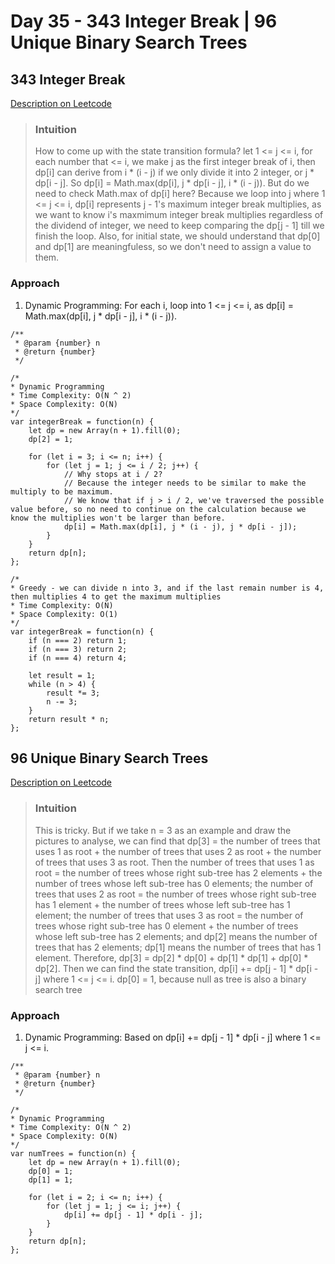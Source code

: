 # Day 35 - 343 Integer Break | 96 Unique Binary Search Trees

## 343 Integer Break
[Description on Leetcode](https://leetcode.com/problems/integer-break/description/)

> ### Intuition
> How to come up with the state transition formula?
> let 1 <= j <= i, for each number that <= i, we make j as the first integer break of i, then dp[i] can derive from i * (i - j) if we only divide it into 2 integer, or j * dp[i - j].
> So dp[i] = Math.max(dp[i], j * dp[i - j], i * (i - j)).
> But do we need to check Math.max of dp[i] here? Because we loop into j where 1 <= j <= i, dp[i] represents j - 1's maximum integer break multiplies, as we want to know i's maxmimum integer break multiplies regardless of the dividend of integer, we need to keep comparing the dp[j - 1] till we finish the loop.
> Also, for initial state, we should understand that dp[0] and dp[1] are meaningfuless, so we don't need to assign a value to them.

### Approach
1. Dynamic Programming: For each i, loop into 1 <= j <= i, as dp[i] = Math.max(dp[i], j * dp[i - j], i * (i - j)).

```
/**
 * @param {number} n
 * @return {number}
 */

/* 
* Dynamic Programming
* Time Complexity: O(N ^ 2)
* Space Complexity: O(N)
*/
var integerBreak = function(n) {
    let dp = new Array(n + 1).fill(0);
    dp[2] = 1;

    for (let i = 3; i <= n; i++) {
        for (let j = 1; j <= i / 2; j++) {  
            // Why stops at i / 2? 
            // Because the integer needs to be similar to make the multiply to be maximum. 
            // We know that if j > i / 2, we've traversed the possible value before, so no need to continue on the calculation because we know the multiplies won't be larger than before.
            dp[i] = Math.max(dp[i], j * (i - j), j * dp[i - j]); 
        }
    }
    return dp[n];
};

/* 
* Greedy - we can divide n into 3, and if the last remain number is 4, then multiplies 4 to get the maximum multiplies
* Time Complexity: O(N)
* Space Complexity: O(1)
*/
var integerBreak = function(n) {
    if (n === 2) return 1;
    if (n === 3) return 2;
    if (n === 4) return 4;

    let result = 1;
    while (n > 4) {
        result *= 3;
        n -= 3;
    }
    return result * n;
};
```


## 96 Unique Binary Search Trees
[Description on Leetcode]([https://leetcode.com/problems/unique-paths-ii/description/](https://leetcode.com/problems/unique-binary-search-trees/description/))

> ### Intuition
> This is tricky. But if we take n = 3 as an example and draw the pictures to analyse, we can find that dp[3] = the number of trees that uses 1 as root + the number of trees that uses 2 as root + the number of trees that uses 3 as root.
> Then the number of trees that uses 1 as root = the number of trees whose right sub-tree has 2 elements + the number of trees whose left sub-tree has 0 elements;
> the number of trees that uses 2 as root = the number of trees whose right sub-tree has 1 element + the number of trees whose left sub-tree has 1 element;
> the number of trees that uses 3 as root = the number of trees whose right sub-tree has 0 element + the number of trees whose left sub-tree has 2 elements;
> and dp[2] means the number of trees that has 2 elements; dp[1] means the number of trees that has 1 element.
> Therefore, dp[3] = dp[2] * dp[0] + dp[1] * dp[1] + dp[0] * dp[2].
> Then we can find the state transition, dp[i] += dp[j - 1] * dp[i - j] where 1 <= j <= i.
> dp[0] = 1, because null as tree is also a binary search tree

### Approach
1.  Dynamic Programming: Based on dp[i] += dp[j - 1] * dp[i - j] where 1 <= j <= i.

```
/**
 * @param {number} n
 * @return {number}
 */

/* 
* Dynamic Programming
* Time Complexity: O(N ^ 2)
* Space Complexity: O(N)
*/
var numTrees = function(n) {
    let dp = new Array(n + 1).fill(0);
    dp[0] = 1;
    dp[1] = 1;

    for (let i = 2; i <= n; i++) {
        for (let j = 1; j <= i; j++) {
            dp[i] += dp[j - 1] * dp[i - j];
        }
    }
    return dp[n];
};
```
